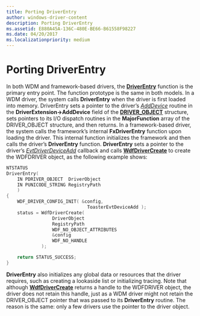 ```yaml
---
title: Porting DriverEntry
author: windows-driver-content
description: Porting DriverEntry
ms.assetid: E880A45A-136C-480E-BE66-B61558F98227
ms.date: 04/20/2017
ms.localizationpriority: medium
---
```


# Porting DriverEntry


In both WDM and framework-based drivers, the [**DriverEntry**](https://msdn.microsoft.com/library/windows/hardware/ff540807) function is the primary entry point. The function prototype is the same in both models. In a WDM driver, the system calls **DriverEntry** when the driver is first loaded into memory. DriverEntry sets a pointer to the driver’s [*AddDevice*](https://msdn.microsoft.com/library/windows/hardware/ff540521) routine in the **DriverExtension-&gt;AddDevice** field of the [**DRIVER\_OBJECT**](https://msdn.microsoft.com/library/windows/hardware/ff544174) structure, sets pointers to its I/O dispatch routines in the **MajorFunction** array of the DRIVER\_OBJECT structure, and then returns. In a framework-based driver, the system calls the framework’s internal **FxDriverEntry** function upon loading the driver. This internal function initializes the framework and then calls the driver’s **DriverEntry** function. **DriverEntry** sets a pointer to the driver’s [*EvtDriverDeviceAdd*](https://msdn.microsoft.com/library/windows/hardware/ff541693) callback and calls [**WdfDriverCreate**](https://msdn.microsoft.com/library/windows/hardware/ff547175) to create the WDFDRIVER object, as the following example shows:

```cpp
NTSTATUS
DriverEntry(
    IN PDRIVER_OBJECT  DriverObject
    IN PUNICODE_STRING RegistryPath
    )
{
    WDF_DRIVER_CONFIG_INIT( &config,
                              ToasterEvtDeviceAdd );
    status = WdfDriverCreate(
                 DriverObject
                 RegistryPath
                 WDF_NO_OBJECT_ATTRIBUTES
                 &config
                 WDF_NO_HANDLE
             );

    return STATUS_SUCCESS;
}
```

**DriverEntry** also initializes any global data or resources that the driver requires, such as creating a lookaside list or initializing tracing. Note that although [**WdfDriverCreate**](https://msdn.microsoft.com/library/windows/hardware/ff547175) returns a handle to the WDFDRIVER object, the driver does not retain this handle, just as a WDM driver might not retain the DRIVER\_OBJECT pointer that was passed to its **DriverEntry** routine. The reason is the same: only a few drivers use the pointer to the driver object.

 

 






